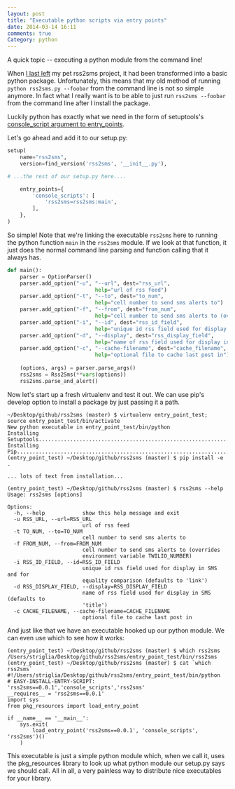 ```yaml
---
layout: post
title: "Executable python scripts via entry points"
date: 2014-03-14 16:11
comments: true
Category: python
---
```


A quick topic -- executing a python module from the command line!

<!-- more -->

When [I last left](http://locallyoptimal.com/blog/2014/03/14/building-a-basic-package-pt-1-bare-bones/) my pet rss2sms project, it had been transformed into a basic python package. Unfortunately, this means that my old method of running `python rss2sms.py --foobar` from the command line is not so simple anymore. In fact what I really want is to be able to just run `rss2sms --foobar` from the command line after I install the package.

Luckily python has exactly what we need in the form of setuptools's [console_script argument to entry_points](http://pythonhosted.org//setuptools/setuptools.html#automatic-script-creation).

Let's go ahead and add it to our setup.py:

``` python
setup(
	name="rss2sms",                                                             
    version=find_version('rss2sms', '__init__.py'),                             

# ...the rest of our setup.py here....

	entry_points={                                                              
        'console_scripts': [                                                    
            'rss2sms=rss2sms:main',                                             
        ],                                                                      
    },
)
```

So simple! Note that we're linking the executable `rss2sms` here to running the python function `main` in the `rss2sms` module. If we look at that function, it just does the normal command line parsing and function calling that it always has.

``` python
def main():                                                                     
    parser = OptionParser()                                                     
    parser.add_option("-u", "--url", dest="rss_url",                            
                            help="url of rss feed")                             
    parser.add_option("-t", "--to", dest="to_num",                              
                            help="cell number to send sms alerts to")           
    parser.add_option("-f", "--from", dest="from_num",                          
                            help="cell number to send sms alerts to (overrides environment variable TWILIO_NUMBER)")
    parser.add_option("-i", "--id", dest="rss_id_field",                        
                            help="unique id rss field used for display in SMS and for equality comparison (defaults to 'link')")
    parser.add_option("-d", "--display", dest="rss_display_field",              
                            help="name of rss field used for display in SMS (defaults to 'title')")
    parser.add_option("-c", "--cache-filename", dest="cache_filename",          
                            help="optional file to cache last post in")         
                                                                                
    (options, args) = parser.parse_args()                                       
    rss2sms = Rss2Sms(**vars(options))                                          
    rss2sms.parse_and_alert() 
```

Now let's start up a fresh virtualenv and test it out. We can use pip's develop option to install a package by just passing it a path.

```
~/Desktop/github/rss2sms (master) $ virtualenv entry_point_test; source entry_point_test/bin/activate
New python executable in entry_point_test/bin/python
Installing Setuptools..............................................................................................................................................................................................................................done.
Installing Pip.....................................................................................................................................................................................................................................................................................................................................done.
(entry_point_test) ~/Desktop/github/rss2sms (master) $ pip install -e .

... lots of text from installation...

(entry_point_test) ~/Desktop/github/rss2sms (master) $ rss2sms --help
Usage: rss2sms [options]

Options:
  -h, --help            show this help message and exit
  -u RSS_URL, --url=RSS_URL
                        url of rss feed
  -t TO_NUM, --to=TO_NUM
                        cell number to send sms alerts to
  -f FROM_NUM, --from=FROM_NUM
                        cell number to send sms alerts to (overrides
                        environment variable TWILIO_NUMBER)
  -i RSS_ID_FIELD, --id=RSS_ID_FIELD
                        unique id rss field used for display in SMS and for
                        equality comparison (defaults to 'link')
  -d RSS_DISPLAY_FIELD, --display=RSS_DISPLAY_FIELD
                        name of rss field used for display in SMS (defaults to
                        'title')
  -c CACHE_FILENAME, --cache-filename=CACHE_FILENAME
                        optional file to cache last post in
```

And just like that we have an executable hooked up our python module. We can even use which to see how it works:

```
(entry_point_test) ~/Desktop/github/rss2sms (master) $ which rss2sms
/Users/striglia/Desktop/github/rss2sms/entry_point_test/bin/rss2sms
(entry_point_test) ~/Desktop/github/rss2sms (master) $ cat `which rss2sms`
#!/Users/striglia/Desktop/github/rss2sms/entry_point_test/bin/python            
# EASY-INSTALL-ENTRY-SCRIPT: 'rss2sms==0.0.1','console_scripts','rss2sms'          
__requires__ = 'rss2sms==0.0.1'                                                 
import sys                                                                      
from pkg_resources import load_entry_point                                      
                                                                                
if __name__ == '__main__':                                                      
    sys.exit(                                                                   
        load_entry_point('rss2sms==0.0.1', 'console_scripts', 'rss2sms')()         
    )  
```

This executable is just a simple python module which, when we call it, uses the pkg_resources library to look up what python module our setup.py says we should call. All in all, a very painless way to distribute nice executables for your library.
